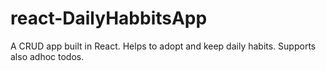 # react-DailyHabbitsApp
A CRUD app built in React. Helps to adopt and keep daily habits. Supports also adhoc todos.

